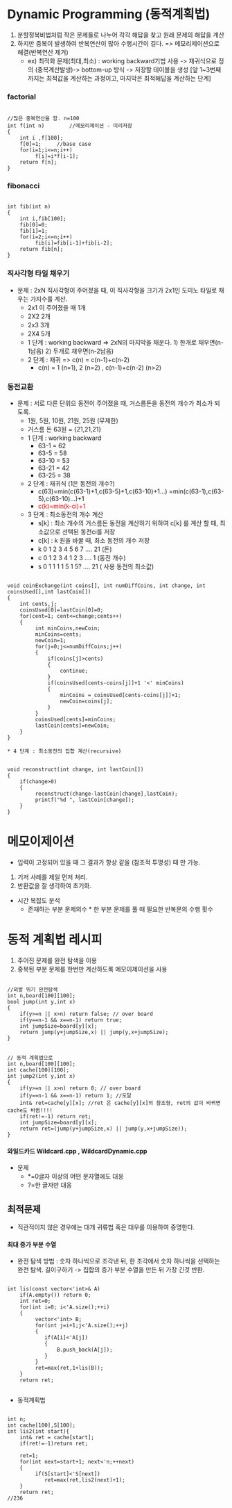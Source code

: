 # Dynamic Programming (동적계획법)
1. 분할정복비법처럼 작은 문제들로 나누어 각각 해답을 찾고 원래 문제의 해답을 계산
2. 하지만 중복이 발생하여 반복연산이 많아 수행시간이 길다. => 메모리제이션으로 해결(반복연산 제거)
    * ex) 최적화 문제(최대,최소) : working backward기법 사용 -> 재귀식으로 정의 (중복계산발생)-> bottom-up 방식 -> 저장할 테이블을 생성 [앞 1~3번째 까지는 최적값을 계산하는 과정이고, 마지막은 최적해답을 계산하는 단계]
### factorial 
<pre><code>
//많은 중복연산을 함. n=100
int f(int n)		//메모리제이션 - 미리저장
{
	int i ,f[100];
	f[0]=1;		//base case
	for(i=1;i<=n;i++)
		 f[i]=i*f[i-1];
	return f[n];
}
</code></pre>
### fibonacci
<pre><code>
int fib(int n)
{
	int i,fib[100];
	fib[0]=0;
	fib[1]=1;
	for(i=2;i<=n;i++)
		 fib[i]=fib[i-1]+fib[i-2];
	return fib[n];
}
</code></pre>
### 직사각형 타일 채우기
* 문제 : 2xN 직사각형이 주어졌을 때, 이 직사각형을 크기가 2x1인 도미노 타일로 채우는 가지수를 계산.
    - 2x1 이 주어졌을 때 1개
    - 2X2 		2개
    - 2x3		3개
    - 2X4		5개
    * 1 단계 : working backward => 2xN의 마지막을 채운다. 1) 한개로 채우면(n-1남음) 2) 두개로 채우면(n-2남음)
    * 2 단계 : 재귀 => c(n) = c(n-1)+c(n-2)
      - c(n) = 1 (n=1), 2 (n=2) , c(n-1)+c(n-2) (n>2)

### 동전교환
* 문제 : 서로 다른 단위으 동전이 주어졌을 때, 거스름돈을 동전의 개수가 최소가 되도록.
    - 1원, 5원, 10원, 21원, 25원 (무제한)
    - 거스름 돈 63원 = {21,21,21}
    * 1 단계 : working backward 
      - 63-1 = 62
      - 63-5 = 58
      - 63-10 = 53
      - 63-21 = 42
      - 63-25 = 38
    * 2 단계 : 재귀식 (1은 동전의 개수?)
      - c(63)=min(c(63-1)+1,c(63-5)+1,c(63-10)+1...) =min(c(63-1),c(63-5),c(63-10)...)+1
      - <span style="color:red"> c(k)=min(k-ci)+1</span>
    * 3 단계 : 최소동전의 개수 계산
      - s[k] : 최소 개수의 거스름돈 동전을 계산하기 위하여 c[k] 를 계산 할 때, 최소값으로 선택된 동전ci를 저장
      - c[k] : k 원을 바꿀 때, 최소 동전의 개수 저장
      - k 0	1	2	3	4	5	6	7 ....	21 (돈)
      - c 0	1	2	3	4	1	2	3 ....	1  (동전 개수)
      - s 0	1	1	1	1	5	1	5? .... 21 ( 사용 동전의 최소값)
<pre><code>
void coinExchange(int coins[], int numDiffCoins, int change, int coinsUsed[],int lastCoin[])
{
	int cents,j;
	coinsUsed[0]=lastCoin[0]=0;
	for(cent=1; cent<=change;cents++)
	{
		 int minCoins,newCoin;
		 minCoins=cents;
		 newCoin=1;
		 for(j=0;j<=numDiffCoins;j++)
		 {
			 if(coins[j]>cents)
			 {
				 continue;
			 }
			 if(coinsUsed[cents-coins[j]]+1 '<' minCoins)
			 {
				 minCoins = coinsUsed[cents-coins[j]]+1;
				 newCoin=coins[j];
			 }
		 }
		 coinsUsed[cents]=minCoins;
		 lastCoin[cents]=newCoin;
	}
}
</code></pre>
    * 4 단계 : 최소동전의 집합 계산(recursive)
<pre><code>
void reconstruct(int change, int lastCoin[])
{
	if(change>0)
	{
		 reconstruct(change-lastCoin[change],lastCoin);
	 	 printf("%d ", lastCoin[change]);
	}
}
</code></pre>

# 메모이제이션
* 입력이 고정되어 있을 때 그 결과가 항상 같을 (참조적 투명성) 때 만 가능.
1. 기저 사례를 제일 먼저 처리.
2. 반환값을 잘 생각하여 초기화.
* 시간 복잡도 분석
	- 존재하는 부분 문제의수 * 한 부분 문제를 풀 때 필요한 반복문의 수행 횟수
# 동적 계획법 레시피
1. 주어진 문제를 완전 탐색을 이용
2. 중복된 부분 문제를 한번만 계산하도록 메모이제이션을 사용
<pre><code>
//외발 뛰기 완전탐색
int n,board[100][100];
bool jump(int y,int x)
{
	if(y>=n || x>n) return false; // over board
	if(y==n-1 && x==n-1) return true;
	int jumpSize=board[y][x];
	return jump(y+jumpSize,x) || jump(y,x+jumpSize);
}
</code></pre>
<pre><code>
// 동적 계획법으로
int n,board[100][100];
int cache[100][100];
int jump2(int y,int x)
{
	if(y>=n || x>n) return 0; // over board
	if(y==n-1 && x==n-1) return 1; //도달
	int& ret=cache[y][x]; //ret 은 cache[y][x]의 참조형, ret의 값이 바뀌면 cache도 바뀜!!!!
	if(ret!=-1) return ret;
	int jumpSize=board[y][x];
	return ret=(jump(y+jumpSize,x) || jump(y,x+jumpSize));
}
</code></pre>

#### 와일드카드 Wildcard.cpp , WildcardDynamic.cpp 
* 문제
	- *=0글자 이상의 어떤 문자열에도 대응
	- ?=한 글자만 대응
## 최적문제
* 직관적이지 않은 경우에는 대개 귀류법 혹은 대우를 이용하여 증명한다.
#### 최대 증가 부분 수열
* 완전 탐색 방법 : 숫자 하나씩으로 조각낸 뒤, 한 조각에서 숫자 하나씩을 선택하는 완전 탐색. 길이구하기 -> 집합의 증가 부분 수열을 만든 뒤 가장 긴것 반환.
<pre><code>
int lis(const vector<'int>& A)
	if(A.empty()) return 0;
	int ret=0;
	for(int i=0; i<'A.size();++i)
	{
		 vector<'int> B;
		 for(int j=i+1;j<'A.size();++j)
		 {
		 	if(A[i]<'A[j])
		 	{
		 		B.push_back(A[j]);
		 	}	
		 }
		 ret=max(ret,1+lis(B));
	}
	return ret;

</code></pre>
* 동적계획법
<pre><code>
int n;
int cache[100],S[100];
int lis2(int start){
	int& ret = cache[start];
	if(ret!=-1)return ret;
	
	ret=1;
	for(int next=start+1; next<'n;++next)
	{
		 if(S[start]<'S[next])
		 	ret=max(ret,lis2(next)+1);
	}
	return ret;
//236
</code></pre>





















